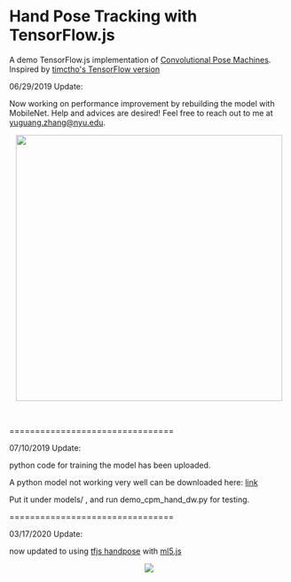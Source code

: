 # Hand Pose Tracking with TensorFlow.js
A demo TensorFlow.js implementation of [Convolutional Pose Machines](https://github.com/shihenw/convolutional-pose-machines-release).
Inspired by [timctho's TensorFlow version](https://github.com/timctho/convolutional-pose-machines-tensorflow)

06/29/2019 Update:

Now working on performance improvement by rebuilding the model with MobileNet. Help and advices are desired! Feel free to reach out to me at yuguang.zhang@nyu.edu.
<p align="center">
    <img src="http://giphygifs.s3.amazonaws.com/media/2Yj11FvB4SVYFeglky/giphy.gif", width="480">
</p>
<br/>

================================

07/10/2019 Update:

python code for training the model has been uploaded.

A python model not working very well can be downloaded here:
[link](https://drive.google.com/open?id=1lH3ePmfRYZ2lVxCnVFYq5vOi4_3XutaW)

Put it under models/ , and run demo_cpm_hand_dw.py for testing.


================================

03/17/2020 Update:

now updated to using [tfjs handpose](https://github.com/tensorflow/tfjs-models/tree/master/handpose) with [ml5.js](https://github.com/ml5js/ml5-library)
<p align="center">
    <img src="https://media.giphy.com/media/TLPWLBVA20rOX3UR16/giphy.gif">
</p>
